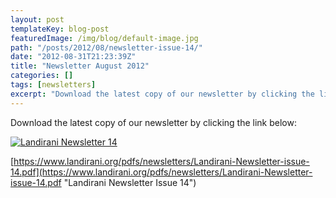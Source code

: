 ```yaml
---
layout: post
templateKey: blog-post
featuredImage: /img/blog/default-image.jpg
path: "/posts/2012/08/newsletter-issue-14/"
date: "2012-08-31T21:23:39Z"
title: "Newsletter August 2012"
categories: []
tags: [newsletters]
excerpt: "Download the latest copy of our newsletter by clicking the link below:Landirani Newsletter 14https:/..."
---
```


Download the latest copy of our newsletter by clicking the link below:

[![Landirani Newsletter 14](https://www.africanvision.org.uk/africa-vision-news/wp-content/uploads/2012/08/Newsletter-14.jpg "Newsletter-14")](https://www.landirani.org/pdfs/newsletters/Landirani-Newsletter-issue-14.pdf)

[https://www.landirani.org/pdfs/newsletters/Landirani-Newsletter-issue-14.pdf](https://www.landirani.org/pdfs/newsletters/Landirani-Newsletter-issue-14.pdf "Landirani Newsletter Issue 14")